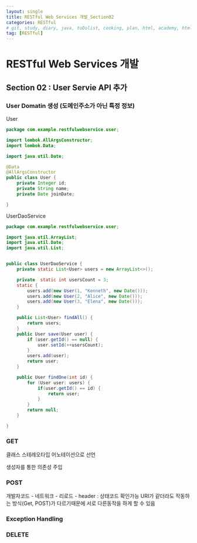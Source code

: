 ```yaml
---
layout: single
title: RESTful Web Services 개발_Section02
categories: RESTful
# git, study, diary, java, toDolist, cooking, plan, html, academy, html/css, JSP, RESTful
tag: [RESTful] 
---
```


# RESTful Web Services 개발

## Section 02 : User Servie API 추가

### User Domatin 생성 (도메인주소가 아닌 특정 정보)

User
~~~java
package com.example.restfulwebservice.user;

import lombok.AllArgsConstructor;
import lombok.Data;

import java.util.Date;

@Data
@AllArgsConstructor
public class User {
    private Integer id;
    private String name;
    private Date joinDate;

}
~~~

UserDaoService
~~~java
package com.example.restfulwebservice.user;

import java.util.ArrayList;
import java.util.Date;
import java.util.List;


public class UserDaoService {
    private static List<User> users = new ArrayList<>();

    private  static int usersCount = 3;
    static {
        users.add(new User(1, "Kenneth", new Date()));
        users.add(new User(2, "Alice", new Date()));
        users.add(new User(3, "Elena", new Date()));
    }

    public List<User> findAll() {
        return users;
    }
    public User save(User user) {
        if (user.getId() == null) {
            user.setId(++usersCount);
        }
        users.add(user);
        return user;
    }

    public User findOne(int id) {
        for (User user: users) {
            if(user.getId() == id) {
                return user;
            }
        }
        return null;
    }

}
~~~


### GET

클래스 스테레오타입 어노테이션으로 선언

생성자를 통한 의존성 주입


### POST

개발자코드 - 네트워크 - 리로드 - header : 상태코드 확인가능
URI가 같더라도 작동하는 방식(Get, POST)가 다르기때문에
서로 다른동작을 하게 할 수 있음

### Exception Handling


### DELETE
